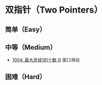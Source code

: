 
# 双指针（Two Pointers）

## 简单（Easy）

## 中等（Medium）

- [1004. 最大连续1的个数 III](https://leetcode-cn.com/problems/max-consecutive-ones-iii/) 窗口滑动

## 困难（Hard）

